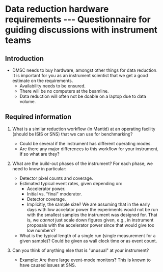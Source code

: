# Data reduction hardware requirements --- Questionnaire for guiding discussions with instrument teams

## Introduction

- DMSC needs to buy hardware, amongst other things for data reduction.
  It is important for you as an instrument scientist that we get a good estimate on the requirements.
  - Availability needs to be ensured.
  - There will be no computers at the beamline.
  - Data reduction will often not be doable on a laptop due to data volume.

## Required information

1. What is a similar reduction workflow (in Mantid) at an operating facility (should be ISIS or SNS) that we can use for benchmarking?
   - Could be several if the instrument has different operating modes.
   - Are there any major differences to this workflow for your instrument, if so what are they?

2. What are the build-out phases of the instrument?
   For each phase, we need to know in particular:
   - Detector pixel counts and coverage.
   - Estimated typical event rates, given depending on:
     - Accelerator power.
     - Initial vs. "final" moderator.
     - Detector coverage.
     - Implicitly, the sample size?
       We are assuming that in the early days with low accelator power the experiments would not be run with the smallest samples the instrument was designed for.
      That is, we *cannot* just scale down figures given, e.g., in instrument proposals with the accelerator power since that would give too low numbers?
   - What is the typical length of a single run (single measurement for a given sample)?
     Could be given as wall clock time or as event count.

3. Can you think of anything else that is "unusual" at your instrument?
   - Example: Are there large event-mode monitors?
     This is known to have caused issues at SNS.

